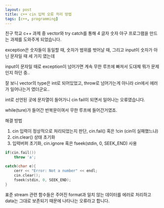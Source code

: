 ```yaml
---
layout: post
title: c++ cin 입력 오류 처리 방법
tags: [c++, programming]
---
```




친구 학교 c++ 과제 중 vector와 try catch를 통해 4 글자 숫자 야구 프로그램을 만드는 과제를 도와주게 되었습니다.

exception은 숫자들이 동일할 때, 숫자가 범위를 벗어날 때, 그리고 input이 숫자가 아닌 문자일 때 세 가지 였는데

input이 문자일 때로 exception이 넘어가면 계속 무한 루프에 빠져서 도대체 뭐가 문제인지 하던 중..

잘 보니 vector의 type은 int로 되어있었고, throw로 넘어가는게 아니라 cin에서 에러가 일어나는거 였더군요..

int로 선언된 곳에 문자열이 들어가니 cin fail이 되면서 일어나는 오류였습니다.

while(ture)가 들어간 반복문이여서 무한 루프에 들어간거였죠.



해결 방법

1. cin 입력이 정상적으로 처리되었는지 판단, cin.fail() 혹은 !cin (cin이 실패했느냐)
2. cin.clear() 상태 초기화
3. 입력버퍼 초기화, cin.ignore 혹은 fseek(stdin, 0, SEEK_END) 사용



```c++
if(cin.fail())
    throw 'a';

catch(char e){
    cerr << "Error: Not a number" << endl;
    cin.clear();
    fseek(stdin, 0, SEEK_END);
}

```

표준 stream 관련 함수들은 주어진 format과 일치 않는 데이터를 에러로 처리하고 data는 그대로 보존되기 때문에 나타나는 오류라고 합니다.